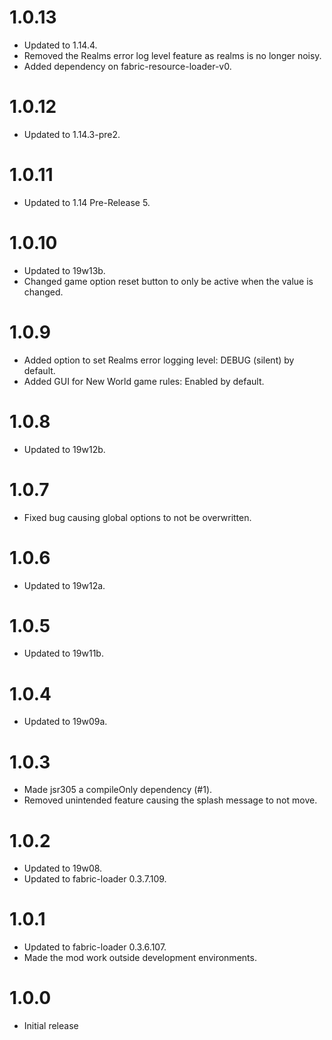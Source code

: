 # 1.0.13

- Updated to 1.14.4.
- Removed the Realms error log level feature as realms is no longer noisy.
- Added dependency on fabric-resource-loader-v0.

# 1.0.12

- Updated to 1.14.3-pre2.

# 1.0.11

- Updated to 1.14 Pre-Release 5.

# 1.0.10

- Updated to 19w13b.
- Changed game option reset button to only be active when the value is changed.

# 1.0.9

- Added option to set Realms error logging level: DEBUG (silent) by default.
- Added GUI for New World game rules: Enabled by default.

# 1.0.8

- Updated to 19w12b.

# 1.0.7

- Fixed bug causing global options to not be overwritten.

# 1.0.6

- Updated to 19w12a.

# 1.0.5

- Updated to 19w11b.

# 1.0.4

- Updated to 19w09a.

# 1.0.3

- Made jsr305 a compileOnly dependency (#1).
- Removed unintended feature causing the splash message to not move.

# 1.0.2

- Updated to 19w08.
- Updated to fabric-loader 0.3.7.109.

# 1.0.1

- Updated to fabric-loader 0.3.6.107.
- Made the mod work outside development environments.

# 1.0.0

- Initial release
